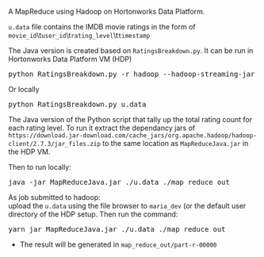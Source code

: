 A MapReduce using Hadoop on Hortonworks Data Platform.

`u.data` file contains the IMDB movie ratings in the form of 
`movie_id`\t`user_id`\t`rating_level`\t`timestamp`

The Java version is created based on `RatingsBreakdown.py`. It can be run in Hortonworks Data Platform VM (HDP)
<pre>python RatingsBreakdown.py -r hadoop --hadoop-streaming-jar /usr/hdp/current/hadoop-mapreduce-client/hadoop-streaming.jar u.data</pre>
Or locally
<pre>python RatingsBreakdown.py u.data</pre>

The Java version of the Python script that tally up the total rating count for each rating level.
To run it extract the dependancy jars of `https://download.jar-download.com/cache_jars/org.apache.hadoop/hadoop-client/2.7.3/jar_files.zip` to the same location as `MapReduceJava.jar` in the HDP VM.

Then to run
locally:<br>
<pre>java -jar MapReduceJava.jar ./u.data ./map_reduce_out</pre>
		
As job submitted to hadoop:<br>
upload the `u.data` using the file browser to `maria_dev` (or the default user directory of the HDP setup. Then run the command:<br>
<pre>yarn jar MapReduceJava.jar ./u.data ./map_reduce_out</pre>
	
* The result will be generated in `map_reduce_out/part-r-00000`
	
	
 
 
